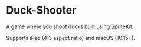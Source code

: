 # Duck-Shooter
A game where you shoot ducks built using SpriteKit.

Supports iPad (4:3 aspect ratio) and macOS (10.15+).
